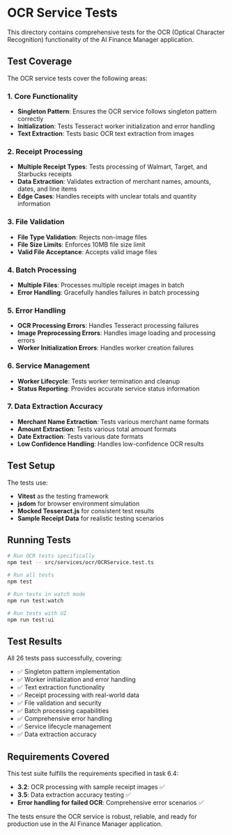 # OCR Service Tests

This directory contains comprehensive tests for the OCR (Optical Character Recognition) functionality of the AI Finance Manager application.

## Test Coverage

The OCR service tests cover the following areas:

### 1. Core Functionality
- **Singleton Pattern**: Ensures the OCR service follows singleton pattern correctly
- **Initialization**: Tests Tesseract worker initialization and error handling
- **Text Extraction**: Tests basic OCR text extraction from images

### 2. Receipt Processing
- **Multiple Receipt Types**: Tests processing of Walmart, Target, and Starbucks receipts
- **Data Extraction**: Validates extraction of merchant names, amounts, dates, and line items
- **Edge Cases**: Handles receipts with unclear totals and quantity information

### 3. File Validation
- **File Type Validation**: Rejects non-image files
- **File Size Limits**: Enforces 10MB file size limit
- **Valid File Acceptance**: Accepts valid image files

### 4. Batch Processing
- **Multiple Files**: Processes multiple receipt images in batch
- **Error Handling**: Gracefully handles failures in batch processing

### 5. Error Handling
- **OCR Processing Errors**: Handles Tesseract processing failures
- **Image Preprocessing Errors**: Handles image loading and processing errors
- **Worker Initialization Errors**: Handles worker creation failures

### 6. Service Management
- **Worker Lifecycle**: Tests worker termination and cleanup
- **Status Reporting**: Provides accurate service status information

### 7. Data Extraction Accuracy
- **Merchant Name Extraction**: Tests various merchant name formats
- **Amount Extraction**: Tests various total amount formats
- **Date Extraction**: Tests various date formats
- **Low Confidence Handling**: Handles low-confidence OCR results

## Test Setup

The tests use:
- **Vitest** as the testing framework
- **jsdom** for browser environment simulation
- **Mocked Tesseract.js** for consistent test results
- **Sample Receipt Data** for realistic testing scenarios

## Running Tests

```bash
# Run OCR tests specifically
npm test -- src/services/ocr/OCRService.test.ts

# Run all tests
npm test

# Run tests in watch mode
npm run test:watch

# Run tests with UI
npm run test:ui
```

## Test Results

All 26 tests pass successfully, covering:
- ✅ Singleton pattern implementation
- ✅ Worker initialization and error handling
- ✅ Text extraction functionality
- ✅ Receipt processing with real-world data
- ✅ File validation and security
- ✅ Batch processing capabilities
- ✅ Comprehensive error handling
- ✅ Service lifecycle management
- ✅ Data extraction accuracy

## Requirements Covered

This test suite fulfills the requirements specified in task 6.4:
- **3.2**: OCR processing with sample receipt images ✅
- **3.5**: Data extraction accuracy testing ✅
- **Error handling for failed OCR**: Comprehensive error scenarios ✅

The tests ensure the OCR service is robust, reliable, and ready for production use in the AI Finance Manager application.